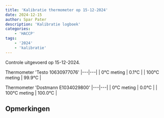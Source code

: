 ```yaml
---
title: 'Kalibratie thermometer op 15-12-2024'
date: 2024-12-15
author: Spar Pater
description: 'Kalibratie logboek'
categories:
    - 'HACCP'
tags:
    - '2024'
    - 'kalibratie'
---
```

Controle uitgevoerd op 15-12-2024.

Thermometer 'Testo 10630977076'
|---|---|
| 0°C meting | 0.1°C |
| 100°C meting | 99.9°C |

Thermometer 'Dostmann E1034029800'
|---|---|
| 0°C meting | 0.0°C |
| 100°C meting | 100.0°C |

## Opmerkingen


